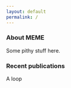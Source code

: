 ```yaml
---
layout: default
permalink: /
---
```


### About MEME

Some pithy stuff here.

### Recent publications

A loop
